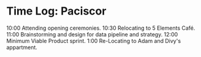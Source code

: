 # Time Log: Paciscor

10:00       Attending opening ceremonies.
10:30       Relocating to 5 Elements Café.
11:00       Brainstorming and design for data pipeline and strategy.
12:00       Minimum Viable Product sprint.
1:00        Re-Locating to Adam and Divy's appartment.
